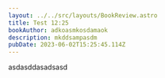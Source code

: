 ```yaml
---
layout: ../../src/layouts/BookReview.astro
title: Test 12:25
bookAuthor: adkoasmkosdamaok
description: mkddsampasdm
pubDate: 2023-06-02T15:25:45.114Z
---
```

a﻿sdasddasadsasd